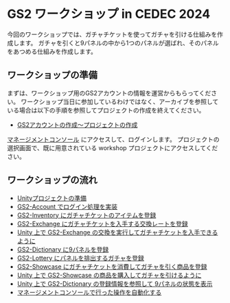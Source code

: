 # GS2 ワークショップ in CEDEC 2024

今回のワークショップでは、ガチャチケットを使ってガチャを引ける仕組みを作成します。
ガチャを引くと9パネルの中から1つのパネルが選ばれ、そのパネルをあつめる仕組みを作成します。

## ワークショップの準備

まずは、ワークショップ用のGS2アカウントの情報を運営からもらってください。
ワークショップ当日に参加しているわけではなく、アーカイブを参照している場合は以下の手順を参照してプロジェクトの作成を終えてください。

- [GS2アカウントの作成〜プロジェクトの作成](step0000)

[マネージメントコンソール](https://app.gs2.io) にアクセスして、ログインします。
プロジェクトの選択画面で、既に用意されている workshop プロジェクトにアクセスしてください。

## ワークショップの流れ

- [Unityプロジェクトの準備](step0001)
- [GS2-Account でログイン処理を実装](step0002)
- [GS2-Inventory にガチャチケットのアイテムを登録](step0003)
- [GS2-Exchange にガチャチケットを入手する交換レートを登録](step0004)
- [Unity 上で GS2-Exchange の交換を実行してガチャチケットを入手できるように](step0005)
- [GS2-Dictionary に9パネルを登録](step0006)
- [GS2-Lottery にパネルを排出するガチャを登録](step0007)
- [GS2-Showcase にガチャチケットを消費してガチャを引く商品を登録](step0008)
- [Unity 上で GS2-Showcase の商品を購入してガチャを引けるように](step0009)
- [Unity 上で GS2-Dictionary の登録情報を参照して 9パネルの状態を表示](step0010)
- [マネージメントコンソールで行った操作を自動化する](step0011)
